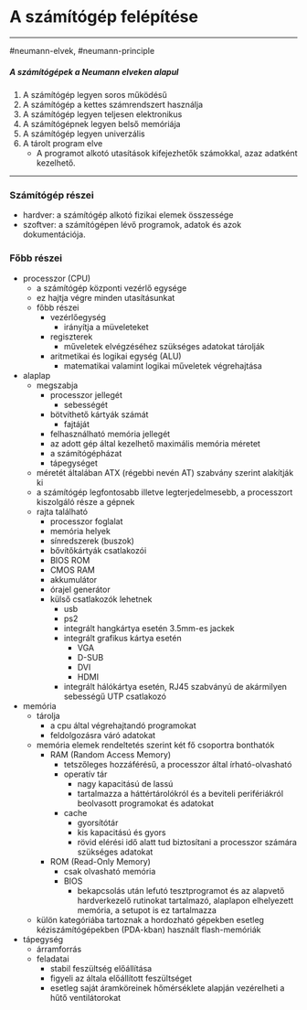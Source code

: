 # A számítógép felépítése
---
#neumann-elvek, #neumann-principle 

##### A számítógépek a Neumann elveken alapul
1. A számítógép legyen soros működésű
2. A számítógép a kettes számrendszert használja
3. A számítógép legyen teljesen elektronikus
4. A számítógépnek legyen belső memóriája
5. A számítógép legyen univerzális
6. A tárolt program elve
	- A programot alkotó utasítások kifejezhetők számokkal, azaz adatként kezelhető.
---
### Számítógép részei
- hardver: a számítógép alkotó fizikai elemek összessége
- szoftver: a számítógépen lévő programok, adatok és azok dokumentációja.

### Főbb részei
- processzor (CPU)
	- a számítógép központi vezérlő egysége
	- ez hajtja végre minden utasításunkat
	- főbb részei
		- vezérlőegység
			- irányítja a müveleteket
		- regiszterek
			- műveletek elvégzéséhez szükséges adatokat tárolják
		- aritmetikai és logikai egység (ALU)
			- matematikai valamint logikai műveletek végrehajtása
- alaplap
	- megszabja
		- processzor jellegét
			- sebességét
		- bötvíthető kártyák számát
			- fajtáját
		- felhasználható memória jellegét
		- az adott gép által kezelhető maximális memória méretet
		- a számítógépházat
		- tápegységet
	- méretét általában ATX (régebbi nevén AT) szabvány szerint alakítják ki
	- a számítógép legfontosabb illetve legterjedelmesebb, a processzort kiszolgáló része a gépnek
	- rajta található
		- processzor foglalat
		- memória helyek
		- sínredszerek (buszok)
		- bővítőkártyák csatlakozói
		- BIOS ROM
		- CMOS RAM
		- akkumulátor
		- órajel generátor
		- külső csatlakozók lehetnek
			- usb
			- ps2
			- integrált hangkártya esetén 3.5mm-es jackek
			- integrált grafikus kártya esetén
				- VGA
				- D-SUB
				- DVI
				- HDMI
			- integrált hálókártya esetén, RJ45 szabványú de akármilyen sebességű UTP csatlakozó
- memória
	- tárolja 
		- a cpu által végrehajtandó programokat
		- feldolgozásra váró adatokat
	- memória elemek rendeltetés szerint két fő csoportra bonthatók
		- RAM (Random Access Memory)
			- tetszőleges hozzáférésű, a processzor által írható-olvasható
			- operatív tár
				- nagy kapacitású de lassú
				- tartalmazza a háttértárolókról és a beviteli perifériákról beolvasott programokat és adatokat
			- cache
				- gyorsítótár
				- kis kapacitású és gyors
				- rövid elérési idő alatt tud biztosítani a processzor számára szükséges adatokat
		- ROM (Read-Only Memory)
			- csak olvasható memória
			- BIOS
				- bekapcsolás után lefutó tesztprogramot és az alapvető hardverkezelő rutinokat tartalmazó, alaplapon elhelyezett memória, a setupot is ez tartalmazza
	- külön kategóriába tartoznak a hordozható gépekben esetleg kéziszámítógépekben (PDA-kban) használt flash-memóriák
- tápegység
	- árramforrás
	- feladatai
		- stabil feszültség előállítása
		- figyeli az általa előállított feszültséget
		- esetleg saját áramköreinek hőmérséklete alapján vezérelheti a hűtő ventilátorokat